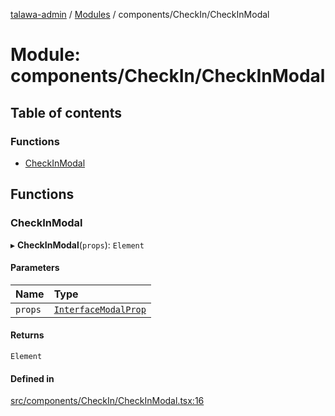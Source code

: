 [talawa-admin](../README.md) / [Modules](../modules.md) / components/CheckIn/CheckInModal

# Module: components/CheckIn/CheckInModal

## Table of contents

### Functions

- [CheckInModal](components_CheckIn_CheckInModal.md#checkinmodal)

## Functions

### CheckInModal

▸ **CheckInModal**(`props`): `Element`

#### Parameters

| Name | Type |
| :------ | :------ |
| `props` | [`InterfaceModalProp`](../interfaces/components_CheckIn_types.InterfaceModalProp.md) |

#### Returns

`Element`

#### Defined in

[src/components/CheckIn/CheckInModal.tsx:16](https://github.com/KrishavRajSingh/talawa-admin/blob/97994b9/src/components/CheckIn/CheckInModal.tsx#L16)
